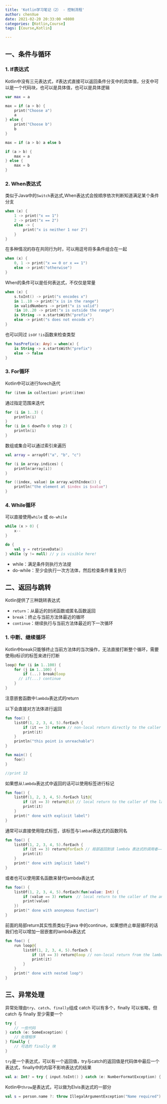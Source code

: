 ```yaml
---
title: 'Kotlin学习笔记（2） - 控制流程'
author: chenXue
date: 2021-02-20 20:33:00 +0800
categories: [Kotlin,Course]
tags: [Course,Kotlin]

---
```


## 一、条件与循环

### 1. If表达式

Kotlin中没有三元表达式，if表达式直接可以返回条件分支中的具体值，分支中可以是一个代码块，也可以是具体值，也可以是具体逻辑

```kotlin
var max = a

max = if (a > b) {
    print("Choose a")
    a
} else {
    print("Choose b")
    b
}

max = if (a > b) a else b

if (a > b) {
    max = a
} else {
    max = b
}
```

### 2. When表达式

类似于Java中的`Switch`表达式,When表达式会按顺序依次判断知道满足某个条件分支

```kotlin
when (x) {
    1 -> print("x == 1")
    2 -> print("x == 2")
    else -> {
        print("x is neither 1 nor 2")
    }
}
```

在多种情况的存在共同行为时，可以用逗号将多条件组合在一起

```kotlin
when (x) {
    0, 1 -> print("x == 0 or x == 1")
    else -> print("otherwise")
}
```

When的条件可以是任何表达式，不仅仅是常量

```kotlin
when (x) {
    s.toInt() -> print("s encodes x")
    in 1..10 -> print("x is in the range")
    in validNumbers -> print("x is valid")
    !in 10..20 -> print("x is outside the range")
  	is String -> x.startsWith("prefix")
    else -> print("s does not encode x")
}
```

也可以同过 `is`or `!is`函数来检查类型

```kotlin
fun hasPrefix(x: Any) = when(x) {
    is String -> x.startsWith("prefix")
    else -> false
}
```

### 3. For循环

Kotlin中可以进行forech迭代

```kotlin
for (item in collection) print(item)
```

通过指定范围来迭代

```kotlin
for (i in 1..3) {
    println(i)
}
for (i in 6 downTo 0 step 2) {
    println(i)
}
```

数组或集合可以通过索引来遍历

```kotlin
val array = arrayOf("a", "b", "c")

for (i in array.indices) {
    println(array[i])
}

for ((index, value) in array.withIndex()) {
    println("the element at $index is $value")
}
```

### 4. While循环

可以直接使用`while` 或 `do-while`

```kotlin
while (x > 0) {
    x--
}

do {
    val y = retrieveData()
} while (y != null) // y is visible here!
```

- while：满足条件则执行方法提
- do-while：至少会执行一次方法体，然后检查条件重复执行

## 二、返回与跳转

Kotlin提供了三种跳转表达式

- `return`：从最近的封闭函数或匿名函数返回
- `break`：终止与当前方法体最近的循环
- `continue`：继续执行与当前方法体最近的下一次循环

### 1. 中断、继续循环

Kotlin中break只能够终止当前方法体的当次操作，无法直接打断整个循环，需要使用`@`标识的标签来进行打断

```kotlin
loop@ for (i in 1..100) {
    for (j in 1..100) {
        if (...) break@loop
      // if(...) continue
    }
}
```

注意嵌套函数中`lambda`表达式的return

以下会直接对方法体进行返回

```kotlin
fun foo() {
    listOf(1, 2, 3, 4, 5).forEach {
        if (it == 3) return // non-local return directly to the caller of foo()
        print(it)
    }
    println("this point is unreachable")
}

fun main() {
    foo()
}

//print 12
```

如果想从`lambda`表达式中返回的话可以使用标签进行标记

```kotlin
fun foo() {
    listOf(1, 2, 3, 4, 5).forEach lit@{
        if (it == 3) return@lit // local return to the caller of the lambda - the forEach loop
        print(it)
    }
    print(" done with explicit label")
}
```

通常可以直接使用隐式标签，该标签与`lambad`表达式的函数同名

```kotlin
fun foo() {
    listOf(1, 2, 3, 4, 5).forEach {
        if (it == 3) return@forEach // 局部返回到该 lambda 表达式的调用者——forEach 循环
        print(it)
    }
    print(" done with implicit label")
}
```

或者也可以使用匿名函数来替代lambda表达式

```kotlin
fun foo() {
    listOf(1, 2, 3, 4, 5).forEach(fun(value: Int) {
        if (value == 3) return  // local return to the caller of the anonymous function - the forEach loop
        print(value)
    })
    print(" done with anonymous function")
}
```

前面的局部return其实性质类似于java 中的continue，如果想终止单层循环的话我们也可以增加一层嵌套的lambda表达式

```kotlin
fun foo() {
    run loop@{
        listOf(1, 2, 3, 4, 5).forEach {
            if (it == 3) return@loop // non-local return from the lambda passed to run
            print(it)
        }
    }
    print(" done with nested loop")
}
```

## 三、异常处理

异常处理由`try`、`catch`、`finally`组成 catch 可以有多个，finally 可以省略，但 catch 与 finally 至少需要一个

```kotlin
try {
    // 一些代码
} catch (e: SomeException) {
    // 处理程序
} finally {
    // 可选的 finally 块
}
```

`try`是一个表达式，可以有一个返回值，try与catch的返回值是代码体中最后一个表达式，finally中的内容不影响表达式的结果

```kotlin
val a: Int? = try { input.toInt() } catch (e: NumberFormatException) { null }
```

Kotlin中`throw`是表达式，可以做为Elvis表达式的一部分

```kotlin
val s = person.name ?: throw IllegalArgumentException("Name required")
```

